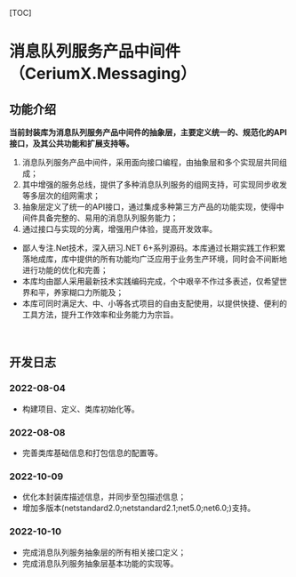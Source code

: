 [TOC]

# 消息队列服务产品中间件（CeriumX.Messaging）

## 功能介绍

**当前封装库为消息队列服务产品中间件的抽象层，主要定义统一的、规范化的API接口，及其公共功能和扩展支持等。**

1. 消息队列服务产品中间件，采用面向接口编程，由抽象层和多个实现层共同组成；
1. 其中增强的服务总线，提供了多种消息队列服务的组网支持，可实现同步收发等多层次的组网需求；
1. 抽象层定义了统一的API接口，通过集成多种第三方产品的功能实现，使得中间件具备完整的、易用的消息队列服务能力；
1. 通过接口与实现的分离，增强用户体验，提高开发效率。

- 鄙人专注.Net技术，深入研习.NET 6+系列源码。本库通过长期实践工作积累落地成库，库中提供的所有功能均广泛应用于业务生产环境，同时会不间断地进行功能的优化和完善；
- 本库均由鄙人采用最新技术实践编码完成，个中艰辛不作过多表述，仅希望世界和平，养家糊口力所能及；
- 本库可同时满足大、中、小等各式项目的自由支配使用，以提供快捷、便利的工具方法，提升工作效率和业务能力为宗旨。

<br>

## 开发日志

### 2022-08-04
- 构建项目、定义、类库初始化等。

### 2022-08-08
- 完善类库基础信息和打包信息的配置等。

### 2022-10-09
- 优化本封装库描述信息，并同步至包描述信息；
- 增加多版本(netstandard2.0;netstandard2.1;net5.0;net6.0;)支持。

### 2022-10-10
- 完成消息队列服务抽象层的所有相关接口定义；
- 完成消息队列服务抽象层基本功能的实现等。
